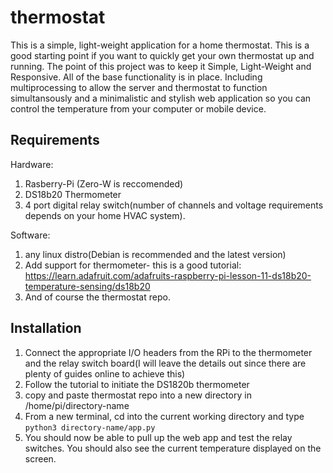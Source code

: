 # thermostat
This is a simple, light-weight application for a home thermostat. This is a good starting point if you want to quickly get your own thermostat up and running. The point of this project was to keep it Simple, Light-Weight and Responsive. All of the base functionality is in place. Including multiprocessing to allow the server and thermostat to function simultansously and a minimalistic and stylish web application so you can control the temperature from your computer or mobile device.

## Requirements
Hardware:
1. Rasberry-Pi (Zero-W is reccomended)
2. DS18b20 Thermometer
3. 4 port digital relay switch(number of channels and voltage requirements depends on your home HVAC system).

Software:
1. any linux distro(Debian is recommended and the latest version)
2. Add support for thermometer- this is a good tutorial: https://learn.adafruit.com/adafruits-raspberry-pi-lesson-11-ds18b20-temperature-sensing/ds18b20
3. And of course the thermostat repo.

## Installation
1. Connect the appropriate I/O headers from the RPi to the thermometer and the relay switch board(I will leave the details out since there are plenty of guides online to achieve this)
2. Follow the tutorial to initiate the DS1820b thermometer
3. copy and paste thermostat repo into a new directory in /home/pi/directory-name
4. From a new terminal, cd into the current working directory and type `python3 directory-name/app.py`
5. You should now be able to pull up the web app and test the relay switches. You should also see the current temperature displayed on the screen.


  
